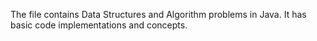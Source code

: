 The file contains Data Structures and Algorithm problems in Java. It has basic code implementations and concepts.
